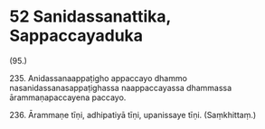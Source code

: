 # 52 Sanidassanattika, Sappaccayaduka

(95.)

235\. Anidassanaappaṭigho appaccayo dhammo nasanidassanasappaṭighassa naappaccayassa dhammassa ārammaṇapaccayena paccayo.

236\. Ārammaṇe tīṇi, adhipatiyā tīṇi, upanissaye tīṇi. (Saṃkhittaṃ.)
